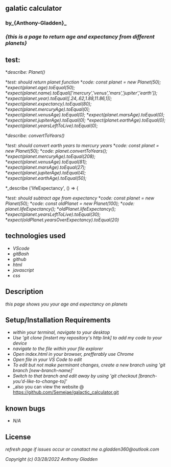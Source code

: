 ## galatic calculator 

### by_**{Anthony-Gladden}**_

### _{this is a page to return age and expectancy from different planets}_

## test:
*_describe: Planet()_

*_test: should return planet function_
*_code: const planet = new Planet(50);_
*_expect(planet.age).toEqual(50);_
*_expect(planet.name).toEqual(['mercury','venus','mars','jupiter','earth']);_
*_expect(planet.year).toEqual([.24,.62,1.88,11.86,1]);_
*_expect(planet.expectancy).toEqual(80);_
*_expect(planet.mercuryAge).toEqual(0);_
*_expect(planet.venusAge).toEqual(0);_
*_expect(planet.marsAge).toEqual(0);_
*_expect(planet.jupiterAge).toEqual(0);_
*_expect(planet.earthAge).toEqual(0);_
*_expect(planet.yearsLeftToLive).toEqual(0);_


*_describe: convertToYears()_

*_test: should convert earth years to mercury years_
*_code: const planet = new Planet(50);_
*_code: planet.convertToYears();_
*_expect(planet.mercuryAge).toEqual(208);_
*_expect(planet.venusAge).toEqual(81);_
*_expect(planet.marsAge).toEqual(27);_
*_expect(planet.jupiterAge).toEqual(4);_
*_expect(planet.earthAge).toEqual(50);_

*_describe ('lifeExpectancy', () => {

*_test: should subtract age from expectancy_
*_code: const planet = new Planet(50);_
*_code: const oldPlanet = new Planet(100);_
*_code: planet.lifeExpectancy();_
*_oldPlanet.lifeExpectancy();_
*_expect(planet.yearsLeftToLive).toEqual(30);_
*_expect(oldPlanet.yearsOverExpectancy).toEqual(20)_


## technologies used 
* _VScode_ 
* _gitBash_
* _github_
* _html_
* _javascript_
* _css_

## Description 
_this page shows you your age and expectancy on planets_

## Setup/Installation Requirements
* _within your terminal, navigate to your desktop_
* _Use 'git clone [instert my repository's http link] to add my code to your device_
* _navigate to the file within your file explorer_
* _Open index.html in your browser, prefferably use Chrome_
* _Open file in your VS Code to edit_
* _To edit but not make perminant changes, create a new branch using 'git branch [new-branch-name]'_
* _Switch to that branch and edit away by using 'git checkout [branch-you'd-like-to-change-to]'_
* _also you can view the website @ https://github.com/Semejae/galactic_calculator.git

## known bugs
* _N/A_

## License
_refresh page if issues occur or conatact me a.gladden360@outlook.com_


_Copyright (c) 03/28/2022 Anthony Gladden_
